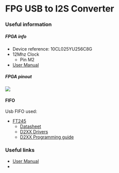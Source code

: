 # FPG USB to I2S Converter

### Useful information

##### FPGA info

* Device reference: 10CL025YU256C8G
* 12Mhz Clock
  * Pin M2
* [User Manual](http://www.trenz-electronic.de/fileadmin/docs/Trenz_Electronic/Modules_and_Module_Carriers/2.5x6.15/TEI0003/REV02/Documents/CYC1000%20User%20Guide.pdf)

##### FPGA pinout



![](https://cdn-ak.f.st-hatena.com/images/fotolife/p/pfpfdev/20200407/20200407192121.png)

#### FIFO

Usb FIFO used:

* [FT245](https://www.ftdichip.com/Products/ICs/FT245R.htm)
  * [Datasheet](https://www.ftdichip.com/Support/Documents/DataSheets/ICs/DS_FT245R.pdf)
  * [D2XX Drivers](https://www.ftdichip.com/Drivers/D2XX.htm)
  * [D2XX Programming guide](https://www.ftdichip.com/Support/Documents/ProgramGuides/D2XX_Programmer's_Guide(FT_000071).pdf)

### Useful links

* [User Manual](http://www.trenz-electronic.de/fileadmin/docs/Trenz_Electronic/Modules_and_Module_Carriers/2.5x6.15/TEI0003/REV02/Documents/CYC1000%20User%20Guide.pdf)
* 

